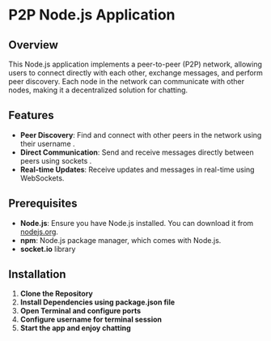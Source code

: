 # P2P Node.js Application

## Overview

This Node.js application implements a peer-to-peer (P2P) network, allowing users to connect directly with each other, exchange messages, and perform peer discovery. Each node in the network can communicate with other nodes, making it a decentralized solution for chatting.

## Features

- **Peer Discovery**: Find and connect with other peers in the network using their username .
- **Direct Communication**: Send and receive messages directly between peers using sockets .
- **Real-time Updates**: Receive updates and messages in real-time using WebSockets.

## Prerequisites

- **Node.js**: Ensure you have Node.js installed. You can download it from [nodejs.org](https://nodejs.org/).
- **npm**: Node.js package manager, which comes with Node.js.
- **socket.io** library

## Installation

1. **Clone the Repository**
2. **Install Dependencies using package.json file**
3. **Open Terminal and configure ports**
4. **Configure username for terminal session**
5. **Start the app and enjoy chatting**
